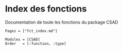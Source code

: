 # Index des fonctions

Documentation de toute les fonctions du package CSAD
```@index
Pages = ["fct_index.md"]
```

```@autodocs
Modules = [CSAD]
Order   = [:function, :type]
```
